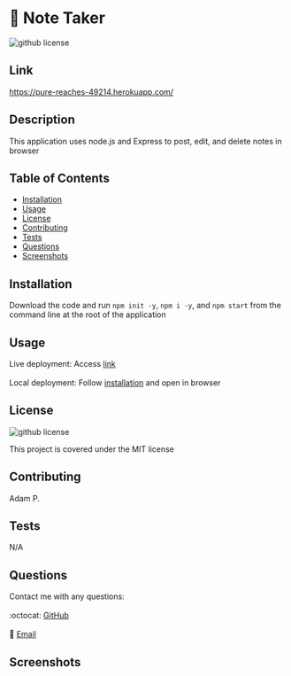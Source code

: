 # 📝 Note Taker
  ![github license](http://img.shields.io/badge/license-MIT-blue.svg)

  ## Link
  https://pure-reaches-49214.herokuapp.com/
  

  ## Description
  This application uses node.js and Express to post, edit, and delete notes in browser
  
  ## Table of Contents
  * [Installation](#installation)
  * [Usage](#usage)
  * [License](#license)
  * [Contributing](#contributing)
  * [Tests](#tests)
  * [Questions](#questions)
  * [Screenshots](#screenshots)
  
  ## Installation
  Download the code and run `npm init -y`, `npm i -y`, and `npm start` from the command line at the root of the application
  
  ## Usage
  Live deployment: Access [link](#link)<br/>
  <br/>
  Local deployment: Follow [installation](#installation) and open in browser
  
  ## License
  ![github license](http://img.shields.io/badge/license-MIT-blue.svg)

  This project is covered under the MIT license
  
  ## Contributing
  Adam P.
  
  ## Tests
  N/A
  
  ## Questions
  Contact me with any questions:<br/>
  <br/>
  :octocat: [GitHub](https://github.com/agpritts)<br/>
  <br/>
  :email: [Email](mailto:agpritts@gmail.com)<br/>
  
  ## Screenshots
